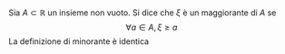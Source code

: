 Sia $A\subset\mathbb{R}$ un insieme non vuoto. Si dice che $\xi$ è un maggiorante di $A$ se $$\forall a\in A, \xi\geq a$$
La definizione di minorante è identica
